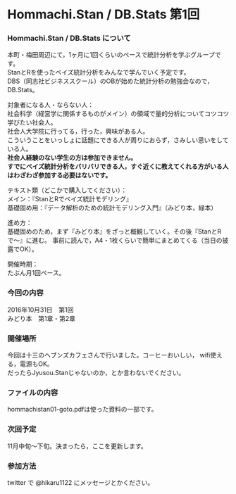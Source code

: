 # Hommachi.Stan / DB.Stats 第1回

### Hommachi.Stan / DB.Stats について
本町・梅田周辺にて，1ヶ月に1回くらいのペースで統計分析を学ぶグループです。  
StanとRを使ったベイズ統計分析をみんなで学んでいく予定です。  
DBS（同志社ビジネススクール）のOBが始めた統計分析の勉強会なので，DB.Stats。

対象者になる人・ならない人：  
社会科学（経営学に関係するものがメイン）の領域で量的分析についてコツコツ学びたい社会人。  
社会人大学院に行ってる，行った，興味がある人。  
こういうことをいっしょに話題にできる人が周りにおらず，さみしい思いをしている人。  
**社会人経験のない学生の方は参加できません。**  
**すでにベイズ統計分析をバリバリできる人，すぐ近くに教えてくれる方がいる人はわざわざ参加する必要はないです。**  

テキスト類（どこかで購入してください）：  
メイン：『StanとRでベイズ統計モデリング』  
基礎固め用：『データ解析のための統計モデリング入門』（みどり本，緑本）

進め方：  
基礎固めのため，まず『みどり本』をざっと概観していく。その後『StanとRで〜』に進む。
事前に読んで，A4・1枚くらいで簡単にまとめてくる（当日の披露でOK）。

開催時期：  
たぶん月1回ペース。

### 今回の内容
2016年10月31日　第1回  
みどり本　第1章・第2章

### 開催場所
今回は十三のヘブンズカフェさんで行いました。コーヒーおいしい， wifi使える，電源もOK。  
だったらJyusou.Stanじゃないのか，とか言わないでください。

### ファイルの内容
hommachistan01-goto.pdfは使った資料の一部です。

### 次回予定
11月中旬〜下旬。決まったら，ここを更新します。

### 参加方法
twitter で @hikaru1122 にメッセージとかください。
